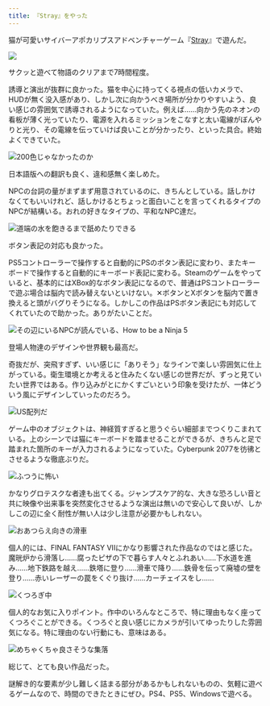 ```yaml
---
title: 『Stray』をやった
---
```

猫が可愛いサイバーアポカリプスアドベンチャーゲーム『[Stray](https://store.steampowered.com/app/1332010/Stray/?l=japanese)』で遊んだ。

![](https://lh5.googleusercontent.com/9ciudyweYwdJKJW-moXq57iOxR8BtjCvgZeGsVEQD7qR-87gIwvB5AWDBhrLSMKLE2wQnMx2wp-t_FtpLqeo0oNol1mFgQ4ZF6VdQIHdgNkWpWLfsZ4NCryWCGdjUOIcniYSpFPAemPVvGxXOoMHAPcOfRzB28Wyn8HkZ6-0yw-Ov5XGI_i5lvRGKw)

サクッと遊べて物語のクリアまで7時間程度。

誘導と演出が抜群に良かった。猫を中心に持ってくる視点の低いカメラで、HUDが無く没入感があり、しかし次に向かうべき場所が分かりやすいよう、良い感じの雰囲気で誘導されるようになっていた。例えば……向かう先のネオンの看板が薄く光っていたり、電源を入れるミッションをこなすと太い電線がぼんやりと光り、その電線を伝っていけば良いことが分かったり、といった具合。終始よくできていた。

![](https://lh4.googleusercontent.com/y5CXUTAkr__-XgFM3GlbTTRk6HMdzsJ9aE_PJB-iO1WvGqZEOz2FLxpHTEJkXowvepaOlNiY50tTyolE-COK3IOsSjf-Zd0KohMhAJ9cSU4lg6SkRlLu6CWWfaIQJvs_rlxVgJlIbkAOXNp6X88VbK3LF9Kn8smMauLcqUyHxtZKRBJWLiH3mFneow "200色じゃなかったのか")

日本語版への翻訳も良く、違和感無く楽しめた。

NPCの台詞の量がまずまず用意されているのに、きちんとしている。話しかけなくてもいいけれど、話しかけるとちょっと面白いことを言ってくれるタイプのNPCが結構いる。おれの好きなタイプの、平和なNPC達だ。

![](https://lh4.googleusercontent.com/jpHP0Kl_sAOFuVRC1bzTYgAjAm_65M8jQCqnJU7Yk3M0ReQAjVGNe8TNHlKaIgGFX5k0VzV5kybI8A66GRk_IIcbiTtJs2OfOCB0h-tXYfQor6m0pFTwuGM_ykhbCNjH7K3dTqaKvNz59Cl7W1NA2H2stjBbo0jK0OIcDyLmtw1-GFZXLvhr_gcNmw "道端の水を飽きるまで舐めたりできる")

ボタン表記の対応も良かった。

PS5コントローラーで操作すると自動的にPSのボタン表記に変わり、またキーボードで操作すると自動的にキーボード表記に変わる。Steamのゲームをやっていると、基本的にはXBox的なボタン表記になるので、普通はPSコントローラーで遊ぶ場合は脳内で読み替えないといけない。✕ボタンとXボタンを脳内で置き換えると頭がバグりそうになる。しかしこの作品はPSボタン表記にも対応してくれていたので助かった。ありがたいことだ。

![](https://lh6.googleusercontent.com/trcg32NgW_2nFi4HhdHillE5HRCbZB6dUa_eaoVpbMXfbFUfrdl8rGGzzTHSj6lfaU4A7OLf6JhHBM069DI_zEf5B2sbbw8mE-TGl_lKjw0qf-SkV_CA608ayWABsPtsDvHZoMU6tonwZsPW6vlwrBMQjCqzovHkRA57MNvRuc6n9Ap-SNkTXu0xxw "その辺にいるNPCが読んでいる、How to be a Ninja 5")

登場人物達のデザインや世界観も最高だ。

奇抜だが、突飛すぎず、いい感じに「ありそう」なラインで楽しい雰囲気に仕上がっている。衛生環境とか考えると住みたくない感じの世界だが、ずっと見ていたい世界ではある。作り込みがとにかくすごいという印象を受けたが、一体どういう風にデザインしていったのだろう。

![](https://lh4.googleusercontent.com/Vl85THHakA_Sz1lLTZvObmDgpadlktF7Yt5H-R8_er6tsMr6PMdMxa708EVNpQlkm7p87pQtd3RAET6dqnohAJVO14Giobs0S-DebvRQvlKYcPI1ofT7lEV5pmUsXsnToQQKZb3AXEkS28o9W8N4TDlcXiNvr3Q__gGzO0151Gmo5xZOyum7Y6VNHg "US配列だ")

ゲーム中のオブジェクトは、神経質すぎると思うぐらい細部までつくりこまれている。上のシーンでは猫にキーボードを踏ませることができるが、きちんと足で踏まれた箇所のキーが入力されるようになっていた。Cyberpunk 2077を彷彿とさせるような徹底ぶりだ。

![](https://lh5.googleusercontent.com/2ZDDdwOgZ3pONPU5EtMaGgJnYcVpGibAAoeEd-FrFC5fg6dlQjwZuG43bzMsRFhA9IESKHBf0mrnuJp6WL0-8B4xF5cdlzwCk208d58h7F6Negc5zWPS2HQ8CJS2DUc-GQr9hjMilK3akkees9x15L8IhK2MN5iOB1nTFbBGr4ZWclyIAgCo9Zj8Ag "ふつうに怖い")

かなりグロテスクな者達も出てくる。ジャンプスケア的な、大きな恐ろしい音と共に映像や出来事を突然変化させるような演出は無いので安心して良いが、しかしこの辺に全く耐性が無い人は少し注意が必要かもしれない。

![](https://lh5.googleusercontent.com/-o3LUS3VKaZgKdP_Q6po-zxMR-6yuzasKHyV6LfSyaNZVoc9vdvurKloJjEEXUJlqWaUZ-9EgsM67JaXrKaJDUyAqNEmeGya9MwdLIqlKexepTIuxiS7DpAc7IMEya1G-J-heCIIZSlLaK0RYA5S897k5nE-YyF6lI7hPhPrs5hyDr0H359dUbBPpQ "おあつらえ向きの滑車")

個人的には、FINAL FANTASY VIIにかなり影響された作品なのではと感じた。魔晄炉から滑落し……腐ったピザの下で暮らす人々とふれあい……下水道を進み……地下鉄路を越え……鉄塔に登り……滑車で降り……鉄骨を伝って廃墟の壁を登り……赤いレーザーの罠をくぐり抜け……カーチェイスをし……

![](https://lh6.googleusercontent.com/O6Ut0sayeYW4q3bM3-rZHHQTiaDTulYMt0UYkalJpSomLz3u-rMeGVwl2sB4qvd_LU1MkGuxTV6FY2zu4Lwtov1QG9yYa-Xu1lsCjSqeWdRf9ETAJC-5WF8xcZd9PKH54wnduiDrD4zxdn4V8Amp8sJqQauitZBSz6PTFCWWZbIfIjoCLRrqK4PHFw "くつろぎ中")

個人的なお気に入りポイント。作中のいろんなところで、特に理由もなく座ってくつろぐことができる。くつろぐと良い感じにカメラが引いてゆったりした雰囲気になる。特に理由のない行動にも、意味はある。

![](https://lh6.googleusercontent.com/39Z3mxXFtCD8Tjq8BPpMcfOJI1gP0fq7p3dWr2_qqzmQgM31UJTBMEFeU5FYx4T23i25OsyFRZBt-QIKxkUtV4fD3t15y7cpQtTonq5KqCtKfGsxL4ncA4qOF8kvkogiqKv-dvf10cRQekc2zU1akW1BIcjDvCbXjzrfLoL7Cu4LP-TgQUq31rZAkw "めちゃくちゃ良さそうな集落")

総じて、とても良い作品だった。

謎解き的な要素が少し難しく詰まる部分があるかもしれないものの、気軽に遊べるゲームなので、時間のできたときにぜひ。PS4、PS5、Windowsで遊べる。
